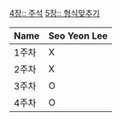 [4장:: 주석](https://radical-colony-e9a.notion.site/4-4e45d7ca82764af283e7e69ce3369d36)
[5장:: 형식맞추기](https://radical-colony-e9a.notion.site/5-2c44aee22367496b905f3fa985d90355)

| Name | Seo Yeon Lee |
| --- | --- |
| 1주차 | X |
| 2주차 | X |
| 3주차 | O |
| 4주차 | O |
